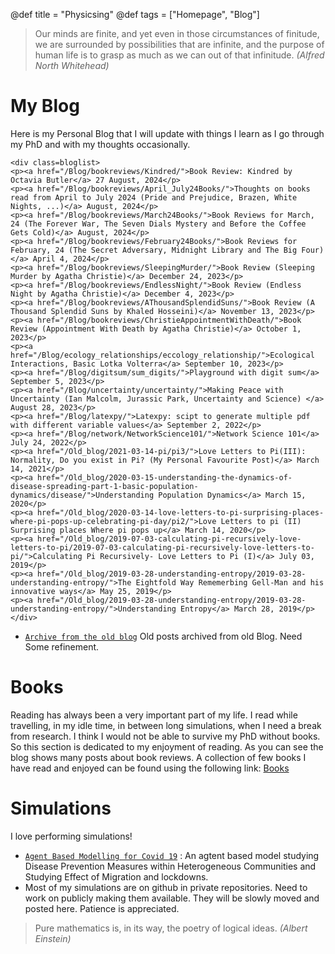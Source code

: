 @def title = "Physicsing"
@def tags = ["Homepage", "Blog"]

> Our minds are finite, and yet even in those circumstances of finitude, we are surrounded by possibilities that are infinite, and the purpose of human life is to grasp as much as we can out of that infinitude. _(Alfred North Whitehead)_

# My Blog

Here is my Personal Blog that I will update with things I learn as I go through my PhD and with my thoughts occasionally.

~~~
<div class=bloglist>
<p><a href="/Blog/bookreviews/Kindred/">Book Review: Kindred by Octavia Butler</a> 27 August, 2024</p>
<p><a href="/Blog/bookreviews/April_July24Books/">Thoughts on books read from April to July 2024 (Pride and Prejudice, Brazen, White Nights, ...)</a> August, 2024</p>
<p><a href="/Blog/bookreviews/March24Books/">Book Reviews for March, 24 (The Forever War, The Seven Dials Mystery and Before the Coffee Gets Cold)</a> August, 2024</p>
<p><a href="/Blog/bookreviews/February24Books/">Book Reviews for February, 24 (The Secret Adversary, Midnight Library and The Big Four)</a> April 4, 2024</p>
<p><a href="/Blog/bookreviews/SleepingMurder/">Book Review (Sleeping Murder by Agatha Christie)</a> December 24, 2023</p>
<p><a href="/Blog/bookreviews/EndlessNight/">Book Review (Endless Night by Agatha Christie)</a> December 4, 2023</p>
<p><a href="/Blog/bookreviews/AThousandSplendidSuns/">Book Review (A Thousand Splendid Suns by Khaled Hosseini)</a> November 13, 2023</p>
<p><a href="/Blog/bookreviews/ChristieAppointmentWithDeath/">Book Review (Appointment With Death by Agatha Christie)</a> October 1, 2023</p>
<p><a href="/Blog/ecology_relationships/eccology_relationship/">Ecological Interactions, Basic Lotka Volterra</a> September 10, 2023</p>
<p><a href="/Blog/digitsum/sum_digits/">Playground with digit sum</a> September 5, 2023</p>
<p><a href="/Blog/uncertainty/uncertainty/">Making Peace with Uncertainty (Ian Malcolm, Jurassic Park, Uncertainty and Science) </a> August 28, 2023</p>
<p><a href="/Blog/latexpy/">Latexpy: scipt to generate multiple pdf with different variable values</a> September 2, 2022</p>
<p><a href="/Blog/network/NetworkScience101/">Network Science 101</a> July 24, 2022</p>
<p><a href="/Old_blog/2021-03-14-pi/pi3/">Love Letters to Pi(III): Normality, Do you exist in Pi? (My Personal Favourite Post)</a> March 14, 2021</p>
<p><a href="/Old_blog/2020-03-15-understanding-the-dynamics-of-disease-spreading-part-1-basic-population-dynamics/disease/">Understanding Population Dynamics</a> March 15, 2020</p>
<p><a href="/Old_blog/2020-03-14-love-letters-to-pi-surprising-places-where-pi-pops-up-celebrating-pi-day/pi2/">Love Letters to pi (II) Surprising places Where pi pops up</a> March 14, 2020</p>
<p><a href="/Old_blog/2019-07-03-calculating-pi-recursively-love-letters-to-pi/2019-07-03-calculating-pi-recursively-love-letters-to-pi/">Calculating Pi Recursively- Love Letters to Pi (I)</a> July 03, 2019</p>
<p><a href="/Old_blog/2019-03-28-understanding-entropy/2019-03-28-understanding-entropy/">The Eightfold Way Rememerbing Gell-Man and his innovative ways</a> May 25, 2019</p>
<p><a href="/Old_blog/2019-03-28-understanding-entropy/2019-03-28-understanding-entropy/">Understanding Entropy</a> March 28, 2019</p>
</div>
~~~

* [`Archive from the old blog`](/Old_blog/old_archive/) Old posts archived from old Blog. Need Some refinement.


# Books

Reading has always been a very important part of my life. I read while travelling, in my idle time, in between long simulations, when I need a break from research. I think I would not be able to survive my PhD without books. So this section is dedicated to my enjoyment of reading. As you can see the blog shows many posts about book reviews. A collection of few books I have read and enjoyed can be found using the following link: [Books](/Blog/bookreviews/books/)

# Simulations

I love performing simulations!


* [`Agent Based Modelling for Covid 19`](/ABM/) : An agtent based model studying Disease Prevention Measures within Heterogeneous Communities and Studying Effect of Migration and lockdowns. 
* Most of my simulations are on github in private repositories. Need to work on publicly making them available. They will be slowly moved and posted here. Patience is appreciated.

> Pure mathematics is, in its way, the poetry of logical ideas. _(Albert Einstein)_
